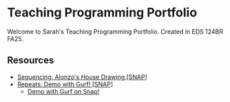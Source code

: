 # Teaching Programming Portfolio

Welcome to Sarah's Teaching Programming Portfolio. Created in EDS 124BR FA25.

## Resources

- [Sequencing: Alonzo's House Drawing \[SNAP\]](https://youtu.be/t7QPh7d-6OQ)
- [Repeats: Demo with Gurf! \[SNAP\]](https://youtu.be/7UeTzV3_0es)
  - [Demo with Gurf on Snap!](https://snap.berkeley.edu/project?username=miipmerp&projectname=Demo_Repeats)
